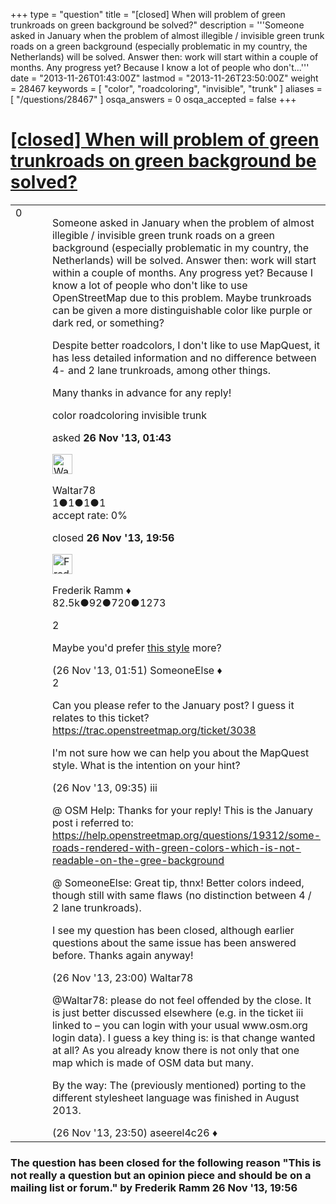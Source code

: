 +++
type = "question"
title = "[closed] When will problem of green trunkroads on green background be solved?"
description = '''Someone asked in January when the problem of almost illegible / invisible green trunk roads on a green background (especially problematic in my country, the Netherlands) will be solved. Answer then: work will start within a couple of months. Any progress yet? Because I know a lot of people who don&#x27;t...'''
date = "2013-11-26T01:43:00Z"
lastmod = "2013-11-26T23:50:00Z"
weight = 28467
keywords = [ "color", "roadcoloring", "invisible", "trunk" ]
aliases = [ "/questions/28467" ]
osqa_answers = 0
osqa_accepted = false
+++

<div class="headNormal">

# [\[closed\] When will problem of green trunkroads on green background be solved?](/questions/28467/when-will-problem-of-green-trunkroads-on-green-background-be-solved)

</div>

<div id="main-body">

<div id="askform">

<table id="question-table" style="width:100%;">
<colgroup>
<col style="width: 50%" />
<col style="width: 50%" />
</colgroup>
<tbody>
<tr>
<td style="width: 30px; vertical-align: top"><div class="vote-buttons">
<span id="post-28467-upvote" class="ajax-command post-vote up" rel="nofollow" title="I like this post (click again to cancel)"> </span>
<div id="post-28467-score" class="post-score" title="current number of votes">
0
</div>
<span id="post-28467-downvote" class="ajax-command post-vote down" rel="nofollow" title="I dont like this post (click again to cancel)"> </span> <span id="favorite-mark" class="ajax-command favorite-mark" rel="nofollow" title="mark/unmark this question as favorite (click again to cancel)"> </span>
<div id="favorite-count" class="favorite-count">
&#10;</div>
</div></td>
<td><div id="item-right">
<div class="question-body">
<p>Someone asked in January when the problem of almost illegible / invisible green trunk roads on a green background (especially problematic in my country, the Netherlands) will be solved. Answer then: work will start within a couple of months. Any progress yet? Because I know a lot of people who don't like to use OpenStreetMap due to this problem. Maybe trunkroads can be given a more distinguishable color like purple or dark red, or something?</p>
<p>Despite better roadcolors, I don't like to use MapQuest, it has less detailed information and no difference between 4- and 2 lane trunkroads, among other things.</p>
<p>Many thanks in advance for any reply!</p>
</div>
<div id="question-tags" class="tags-container tags">
<span class="post-tag tag-link-color" rel="tag" title="see questions tagged &#39;color&#39;">color</span> <span class="post-tag tag-link-roadcoloring" rel="tag" title="see questions tagged &#39;roadcoloring&#39;">roadcoloring</span> <span class="post-tag tag-link-invisible" rel="tag" title="see questions tagged &#39;invisible&#39;">invisible</span> <span class="post-tag tag-link-trunk" rel="tag" title="see questions tagged &#39;trunk&#39;">trunk</span>
</div>
<div id="question-controls" class="post-controls">
&#10;</div>
<div class="post-update-info-container">
<div class="post-update-info post-update-info-user">
<p>asked <strong>26 Nov '13, 01:43</strong></p>
<img src="https://secure.gravatar.com/avatar/1edb426ee9b60c2526a192989e2d2162?s=32&amp;d=identicon&amp;r=g" class="gravatar" width="32" height="32" alt="Waltar78&#39;s gravatar image" />
<p><span>Waltar78</span><br />
<span class="score" title="1 reputation points">1</span><span title="1 badges"><span class="badge1">●</span><span class="badgecount">1</span></span><span title="1 badges"><span class="silver">●</span><span class="badgecount">1</span></span><span title="1 badges"><span class="bronze">●</span><span class="badgecount">1</span></span><br />
<span class="accept_rate" title="Rate of the user&#39;s accepted answers">accept rate:</span> <span title="Waltar78 has no accepted answers">0%</span></p>
</div>
<div class="post-update-info post-update-info-edited">
<p><span> closed <strong>26 Nov '13, 19:56</strong> </span></p>
<img src="https://secure.gravatar.com/avatar/a2b38d937e70ab39d895d17da0dd1ba4?s=32&amp;d=identicon&amp;r=g" class="gravatar" width="32" height="32" alt="Frederik%20Ramm&#39;s gravatar image" />
<p><span>Frederik Ramm ♦</span><br />
<span class="score" title="82494 reputation points"><span>82.5k</span></span><span title="92 badges"><span class="badge1">●</span><span class="badgecount">92</span></span><span title="720 badges"><span class="silver">●</span><span class="badgecount">720</span></span><span title="1273 badges"><span class="bronze">●</span><span class="badgecount">1273</span></span></p>
</div>
</div>
<div id="comments-container-28467" class="comments-container">
<span id="28468"></span>
<div id="comment-28468" class="comment">
<div id="post-28468-score" class="comment-score">
2
</div>
<div class="comment-text">
<p>Maybe you'd prefer <a href="http://openstreetmap.de/karte.html?zoom=11&amp;lat=52.90556&amp;lon=6.44311&amp;layers=B000TT">this style</a> more?</p>
</div>
<div id="comment-28468-info" class="comment-info">
<span class="comment-age">(26 Nov '13, 01:51)</span> <span class="comment-user userinfo">SomeoneElse ♦</span>
</div>
</div>
<span id="28472"></span>
<div id="comment-28472" class="comment">
<div id="post-28472-score" class="comment-score">
2
</div>
<div class="comment-text">
<p>Can you please refer to the January post? I guess it relates to this ticket? <a href="https://trac.openstreetmap.org/ticket/3038">https://trac.openstreetmap.org/ticket/3038</a></p>
<p>I'm not sure how we can help you about the MapQuest style. What is the intention on your hint?</p>
</div>
<div id="comment-28472-info" class="comment-info">
<span class="comment-age">(26 Nov '13, 09:35)</span> <span class="comment-user userinfo">iii</span>
</div>
</div>
<span id="28510"></span>
<div id="comment-28510" class="comment">
<div id="post-28510-score" class="comment-score">
&#10;</div>
<div class="comment-text">
<p>@ OSM Help: Thanks for your reply! This is the January post i referred to: <a href="/questions/19312/some-roads-rendered-with-green-colors-which-is-not-readable-on-the-gree-background">https://help.openstreetmap.org/questions/19312/some-roads-rendered-with-green-colors-which-is-not-readable-on-the-gree-background</a></p>
<p>@ SomeoneElse: Great tip, thnx! Better colors indeed, though still with same flaws (no distinction between 4 / 2 lane trunkroads).</p>
<p>I see my question has been closed, although earlier questions about the same issue has been answered before. Thanks again anyway!</p>
</div>
<div id="comment-28510-info" class="comment-info">
<span class="comment-age">(26 Nov '13, 23:00)</span> <span class="comment-user userinfo">Waltar78</span>
</div>
</div>
<span id="28514"></span>
<div id="comment-28514" class="comment">
<div id="post-28514-score" class="comment-score">
&#10;</div>
<div class="comment-text">
<p><span></span><span>@Waltar78</span>: please do not feel offended by the close. It is just better discussed elsewhere (e.g. in the ticket iii linked to – you can login with your usual www.osm.org login data). I guess a key thing is: is that change wanted at all? As you already know there is not only that one map which is made of OSM data but <span>ma</span><span>n</span><span>y</span>.</p>
<p>By the way: The (previously mentioned) porting to the <span>different stylesheet language</span> was finished in August 2013.</p>
</div>
<div id="comment-28514-info" class="comment-info">
<span class="comment-age">(26 Nov '13, 23:50)</span> <span class="comment-user userinfo">aseerel4c26 ♦</span>
</div>
</div>
</div>
<div id="comment-tools-28467" class="comment-tools">
&#10;</div>
<div class="clear">
&#10;</div>
<div id="comment-28467-form-container" class="comment-form-container">
&#10;</div>
<div class="clear">
&#10;</div>
</div></td>
</tr>
</tbody>
</table>

<div class="question-status" style="margin-bottom:15px">

### The question has been closed for the following reason "This is not really a question but an opinion piece and should be on a mailing list or forum." by Frederik Ramm 26 Nov '13, 19:56

</div>

</div>

</div>

